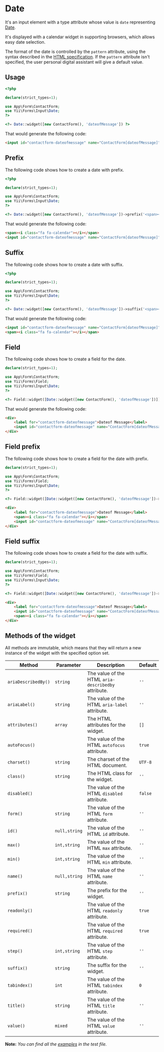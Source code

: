 # Date

It's an input element with a type attribute whose value is `date` representing [Date](https://www.w3.org/TR/2012/WD-html-markup-20120329/input.date.html#input.date).

It's displayed with a calendar widget in supporting browsers, which allows easy date selection.

The format of the date is controlled by the `pattern` attribute, using the syntax described in the [HTML specification](https://www.w3.org/TR/2012/WD-html-markup-20120329/datatypes.html#common.data.date). If the `pattern` attribute isn't specified, the user personal digital assistant will give a default value.

## Usage

```php
<?php

declare(strict_types=1);

use App\Form\ContactForm;
use Yii\Forms\Input\Date;
?>

<?= Date::widget([new ContactForm(), 'dateofMessage']) ?>
```

That would generate the following code:

```html
<input id="contactform-dateofmessage" name="ContactForm[dateofMessage]" type="date">
```

## Prefix

The following code shows how to create a date with prefix.

```php
<?php

declare(strict_types=1);

use App\Form\ContactForm;
use Yii\Forms\Input\Date;
?>

<?= Date::widget([new ContactForm(), 'dateofMessage'])->prefix('<span><i class="fa fa-calendar"></i></span>') ?>
```

That would generate the following code:

```html
<span><i class="fa fa-calendar"></i></span>
<input id="contactform-dateofmessage" name="ContactForm[dateofMessage]" type="date">
```

## Suffix

The following code shows how to create a date with suffix.

```php
<?php

declare(strict_types=1);

use App\Form\ContactForm;
use Yii\Forms\Input\Date;
?>

<?= Date::widget([new ContactForm(), 'dateofMessage'])->suffix('<span><i class="fa fa-calendar"></i></span>') ?>
```

That would generate the following code:

```html
<input id="contactform-dateofmessage" name="ContactForm[dateofMessage]" type="date">
<span><i class="fa fa-calendar"></i></span>
```

## Field

The following code shows how to create a field for the date.

```php
declare(strict_types=1);

use App\Form\ContactForm;
use Yii\Forms\Field;
use Yii\Forms\Input\Date;
?>

<?= Field::widget([Date::widget([new ContactForm(), 'dateofMessage'])]) ?>
```

That would generate the following code:

```html
<div>
    <label for="contactform-dateofmessage">Dateof Message</label>
    <input id="contactform-dateofmessage" name="ContactForm[dateofMessage]" type="date">
</div>
```

## Field prefix

The following code shows how to create a field for the date with prefix.

```php
declare(strict_types=1);

use App\Form\ContactForm;
use Yii\Forms\Field;
use Yii\Forms\Input\Date;
?>

<?= Field::widget([Date::widget([new ContactForm(), 'dateofMessage'])->prefix('<span><i class="fa fa-calendar"></i></span>')]) ?>
```

```html
<div>
    <label for="contactform-dateofmessage">Dateof Message</label>
    <span><i class="fa fa-calendar"></i></span>
    <input id="contactform-dateofmessage" name="ContactForm[dateofMessage]" type="date">
</div>
```

## Field suffix

The following code shows how to create a field for the date with suffix.

```php
declare(strict_types=1);

use App\Form\ContactForm;
use Yii\Forms\Field;
use Yii\Forms\Input\Date;
?>

<?= Field::widget([Date::widget([new ContactForm(), 'dateofMessage'])->suffix('<span><i class="fa fa-calendar"></i></span>')]) ?>
```

```html
<div>
    <label for="contactform-dateofmessage">Dateof Message</label>
    <input id="contactform-dateofmessage" name="ContactForm[dateofMessage]" type="date">
    <span><i class="fa fa-calendar"></i></span>
</div>
```

## Methods of the widget

All methods are immutable, which means that they will return a new instance of the widget with the specified option set.

| Method              | Parameter     | Description                                         | Default |
|---------------------|---------------|-----------------------------------------------------|---------|
| `ariaDescribedBy()` | `string`      | The value of the HTML `aria-describedby` attribute. | `''`    |
| `ariaLabel()`       | `string`      | The value of the HTML `aria-label` attribute.       | `''`    |
| `attributes()`      | `array`       | The HTML attributes for the widget.                 | `[]`    |
| `autoFocus()`       |               | The value of the HTML `autofocus` attribute.        | `true`  |
| `charset()`         | `string`      | The charset of the HTML document.                   | `UTF-8` |
| `class()`           | `string`      | The HTML class for the widget.                      | `''`    |
| `disabled()`        |               | The value of the HTML `disabled` attribute.         | `false` |
| `form()`            | `string`      | The value of the HTML `form` attribute.             | `''`    |
| `id()`              | `null,string` | The value of the HTML `id` attribute.               | `''`    |
| `max()`             | `int,string`  | The value of the HTML `max` attribute.              | `''`    |
| `min()`             | `int,string`  | The value of the HTML `min` attribute.              | `''`    |
| `name()`            | `null,string` | The value of the HTML `name` attribute.             | `''`    |
| `prefix()`          | `string`      | The prefix for the widget.                          | `''`    |
| `readonly()`        |               | The value of the HTML `readonly` attribute.         | `true`  |
| `required()`        |               | The value of the HTML `required` attribute.         | `true`  |
| `step()`            | `int,string`  | The value of the HTML `step` attribute.             | `''`    |
| `suffix()`          | `string`      | The suffix for the widget.                          | `''`    |
| `tabindex()`        | `int`         | The value of the HTML `tabindex` attribute.         | `0`     |
| `title()`           | `string`      | The value of the HTML `title` attribute.            | `''`    |
| `value()`           | `mixed`       | The value of the HTML `value` attribute.            | `''`    |

**Note:** *You can find all the [examples](/tests/Doc/DateDocTest.php) in the test file.*
